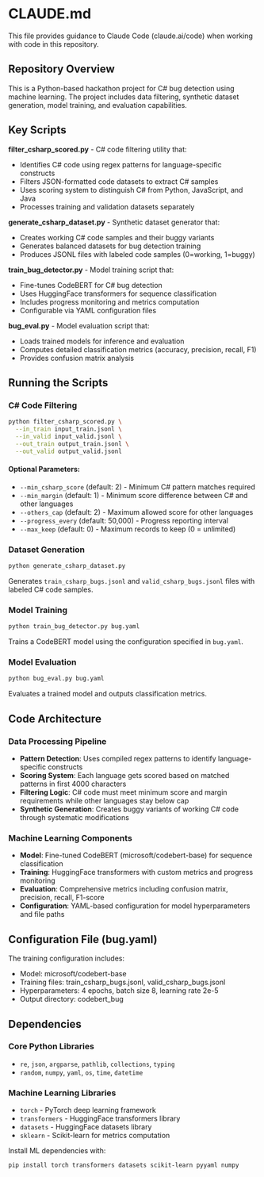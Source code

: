 # CLAUDE.md

This file provides guidance to Claude Code (claude.ai/code) when working with code in this repository.

## Repository Overview

This is a Python-based hackathon project for C# bug detection using machine learning. The project includes data filtering, synthetic dataset generation, model training, and evaluation capabilities.

## Key Scripts

**filter_csharp_scored.py** - C# code filtering utility that:
- Identifies C# code using regex patterns for language-specific constructs
- Filters JSON-formatted code datasets to extract C# samples
- Uses scoring system to distinguish C# from Python, JavaScript, and Java
- Processes training and validation datasets separately

**generate_csharp_dataset.py** - Synthetic dataset generator that:
- Creates working C# code samples and their buggy variants
- Generates balanced datasets for bug detection training
- Produces JSONL files with labeled code samples (0=working, 1=buggy)

**train_bug_detector.py** - Model training script that:
- Fine-tunes CodeBERT for C# bug detection
- Uses HuggingFace transformers for sequence classification
- Includes progress monitoring and metrics computation
- Configurable via YAML configuration files

**bug_eval.py** - Model evaluation script that:
- Loads trained models for inference and evaluation
- Computes detailed classification metrics (accuracy, precision, recall, F1)
- Provides confusion matrix analysis

## Running the Scripts

### C# Code Filtering
```bash
python filter_csharp_scored.py \
  --in_train input_train.jsonl \
  --in_valid input_valid.jsonl \
  --out_train output_train.jsonl \
  --out_valid output_valid.jsonl
```

#### Optional Parameters:
- `--min_csharp_score` (default: 2) - Minimum C# pattern matches required
- `--min_margin` (default: 1) - Minimum score difference between C# and other languages  
- `--others_cap` (default: 2) - Maximum allowed score for other languages
- `--progress_every` (default: 50,000) - Progress reporting interval
- `--max_keep` (default: 0) - Maximum records to keep (0 = unlimited)

### Dataset Generation
```bash
python generate_csharp_dataset.py
```
Generates `train_csharp_bugs.jsonl` and `valid_csharp_bugs.jsonl` files with labeled C# code samples.

### Model Training
```bash
python train_bug_detector.py bug.yaml
```
Trains a CodeBERT model using the configuration specified in `bug.yaml`.

### Model Evaluation
```bash
python bug_eval.py bug.yaml
```
Evaluates a trained model and outputs classification metrics.

## Code Architecture

### Data Processing Pipeline
- **Pattern Detection**: Uses compiled regex patterns to identify language-specific constructs
- **Scoring System**: Each language gets scored based on matched patterns in first 4000 characters
- **Filtering Logic**: C# code must meet minimum score and margin requirements while other languages stay below cap
- **Synthetic Generation**: Creates buggy variants of working C# code through systematic modifications

### Machine Learning Components
- **Model**: Fine-tuned CodeBERT (microsoft/codebert-base) for sequence classification
- **Training**: HuggingFace transformers with custom metrics and progress monitoring
- **Evaluation**: Comprehensive metrics including confusion matrix, precision, recall, F1-score
- **Configuration**: YAML-based configuration for model hyperparameters and file paths

## Configuration File (bug.yaml)

The training configuration includes:
- Model: microsoft/codebert-base
- Training files: train_csharp_bugs.jsonl, valid_csharp_bugs.jsonl
- Hyperparameters: 4 epochs, batch size 8, learning rate 2e-5
- Output directory: codebert_bug

## Dependencies

### Core Python Libraries
- `re`, `json`, `argparse`, `pathlib`, `collections`, `typing`
- `random`, `numpy`, `yaml`, `os`, `time`, `datetime`

### Machine Learning Libraries
- `torch` - PyTorch deep learning framework
- `transformers` - HuggingFace transformers library
- `datasets` - HuggingFace datasets library
- `sklearn` - Scikit-learn for metrics computation

Install ML dependencies with:
```bash
pip install torch transformers datasets scikit-learn pyyaml numpy
```